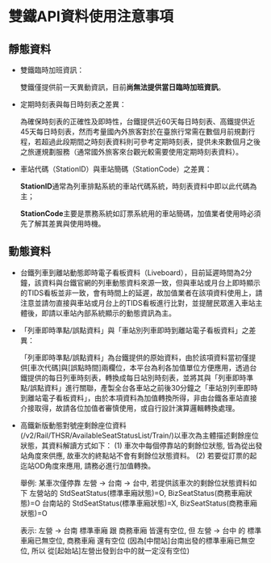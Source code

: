 # 雙鐵API資料使用注意事項

## 靜態資料

* 雙鐵臨時加班資訊：

  雙鐵僅提供前一天異動資訊，目前**尚無法提供當日臨時加班資訊**。

* 定期時刻表與每日時刻表之差異：

  為確保時刻表的正確性及即時性，台鐵提供近60天每日時刻表、高鐵提供近45天每日時刻表，然而考量國內外旅客對於在臺旅行常需在數個月前規劃行程，若超過此段期間之時刻表資料則可參考定期時刻表，提供未來數個月之後之旅運規劃服務（通常國外旅客來台觀光較需要使用定期時刻表資料）。

* 車站代碼（StationID）與車站簡碼（StationCode）之差異：

  **StationID**通常為列車排點系統的車站代碼系統，時刻表資料中即以此代碼為主；

  **StationCode**主要是票務系統如訂票系統用的車站簡碼，加值業者使用時必須先了解其差異與使用時機。

## 動態資料

* 台鐵列車到離站動態即時電子看板資料（Liveboard），目前延遲時間為2分鐘，該資料與台鐵官網的列車動態資料來源一致，但與車站或月台上即時顯示的TIDS看板並非一致，會有時間上的延遲，故加值業者在該項資料使用上，請注意並請勿直接與車站或月台上的TIDS看板進行比對，並提醒民眾進入車站主體後，即請以車站內部系統顯示的動態資訊為主。
* 「列車即時準點/誤點資料」與「車站別列車即時到離站電子看板資料」之差異：

  「列車即時準點/誤點資料」為台鐵提供的原始資料，由於該項資料當初僅提供\[車次代碼\]與\[誤點時間\]兩欄位，本平台為利各加值單位方便應用，透過台鐵提供的每日列車時刻表，轉換成每日站別時刻表，並將其與「列車即時準點/誤點資料」進行關聯，產製全台各車站之前後30分鐘之「車站別列車即時到離站電子看板資料」，由於本項資料為加值轉換所得，非由台鐵各車站直接介接取得，故請各位加值者審慎使用，或自行設計演算邏輯轉換處理。
  
* 高鐵新版動態對號座剩餘座位資料(/v2/Rail/THSR/AvailableSeatStatusList/Train/)以車次為主體描述剩餘座位狀態，其資料解讀方式如下：
(1) 車次中每個停靠站的剩餘位狀態, 皆為從出發站角度來供應, 故車次的終點站不會有剩餘位狀態資料。
(2) 若要從訂票的起迄站OD角度來應用, 請務必進行加值轉換。

     舉例:  某車次僅停靠  左營 ->  台南 -> 台中,  若提供該車次的剩餘位狀態資料如下
            左營站的 StdSeatStatus(標準車廂狀態)=O, BizSeatStatus(商務車廂狀態)=O
            台南站的 StdSeatStatus(標準車廂狀態)=X, BizSeatStatus(商務車廂狀態)=O
  
     表示:  左營 ->  台南  標準車廂 跟 商務車廂 皆還有空位, 但 左營 -> 台中 的 標準車廂已無空位,  商務車廂 還有空位
            (因為[中間站]台南出發的標準車廂已無空位, 所以 從[起始站]左營出發到台中的就一定沒有空位)
